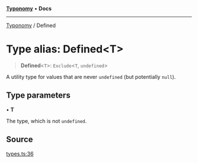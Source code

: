 [**Typonomy**](../README.md) • **Docs**

***

[Typonomy](../globals.md) / Defined

# Type alias: Defined\<T\>

> **Defined**\<`T`\>: `Exclude`\<`T`, `undefined`\>

A utility type for values that are never `undefined` (but potentially `null`).

## Type parameters

• **T**

The type, which is not `undefined`.

## Source

[types.ts:36](https://github.com/softcraft-development/typonomy/blob/d8b6722e8f9213512ecbf239a27330f22316ef6d/src/types.ts#L36)
